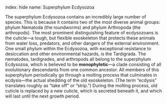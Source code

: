 index: hide
name: Superphylum Ecdysozoa

The superphylum Ecdysozoa contains an incredibly large number of species. This is because it contains two of the most diverse animal groups: phylum Nematoda (the roundworms) and phylum Arthropoda (the arthropods). The most prominent distinguishing feature of ecdysozoans is the cuticle—a tough, but flexible exoskeleton that protects these animals from water loss, predators, and other dangers of the external environment. One small phylum within the Ecdysozoa, with exceptional resistance to desiccation and other environmental hazards, is the Tardigrada. The nematodes, tardigrades, and arthropods all belong to the superphylum Ecdysozoa, which is believed to be  **monophyletic**—a clade consisting of all evolutionary descendants from one common ancestor. All members of this superphylum periodically go through a molting process that culminates in ecdysis—the actual shedding of the old exoskeleton. (The term “ecdysis” translates roughly as “take off” or “strip.”) During the molting process, old cuticle is replaced by a new cuticle, which is secreted beneath it, and which will last until the next growth period.
